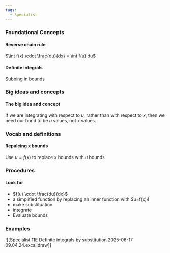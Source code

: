 ```yaml
---
tags:
  - Specialist
---
```

### Foundational Concepts
#### Reverse chain rule
$\int f(x) \cdot \frac{du}{dx} = \int f(u) du$
#### Definite integrals
Subbing in bounds

### Big ideas and concepts
#### The big idea and concept
If we are integrating with respect to $u$, rather than with respect to $x$, then we need our bond to be $u$ values, not $x$ values.
### Vocab and definitions
#### Repalcing x bounds
Use $u=f(x)$ to replace $x$ bounds with $u$ bounds
### Procedures
#### Look for 
- $f(u) \cdot \frac{du}{dx}$
- a simplified function by replacing an inner function with $u=f(x)4
- make substituation
- integrate
- Evaluate bounds
### Examples
![[Specialist 11E Definite integrals by substitution 2025-06-17 09.04.24.excalidraw]]
